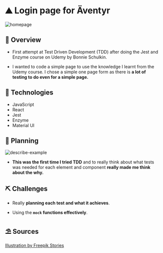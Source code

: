 # ⛰ Login page for Äventyr

![homepage](https://i.ibb.co/X5Yt3hM/aventyr-homepage.png)

## 📝 Overview

- First attempt at Test Driven Development (TDD) after doing the Jest and Enzyme course on Udemy by Bonnie Schulkin.

- I wanted to code a simple page to use the knowledge I learnt from the Udemy course. I chose a simple one page form as there is **a lot of testing to do even for a simple page.**

## 💾 Technologies

- JavaScript
- React
- Jest
- Enzyme
- Material UI

## 📝 Planning

![describe-example](https://i.ibb.co/Nxjh6Tw/describe-example.png)

- **This was the first time I tried TDD** and to really think about what tests was needed for each element and component **really made me think about the why.**

## ⛏ Challenges

- Really **planning each test and what it achieves**.

- Using the **`mock` functions effectively**.

## ⛱ Sources

<a href="https://stories.freepik.com/travel">Illustration by Freepik Stories</a>
